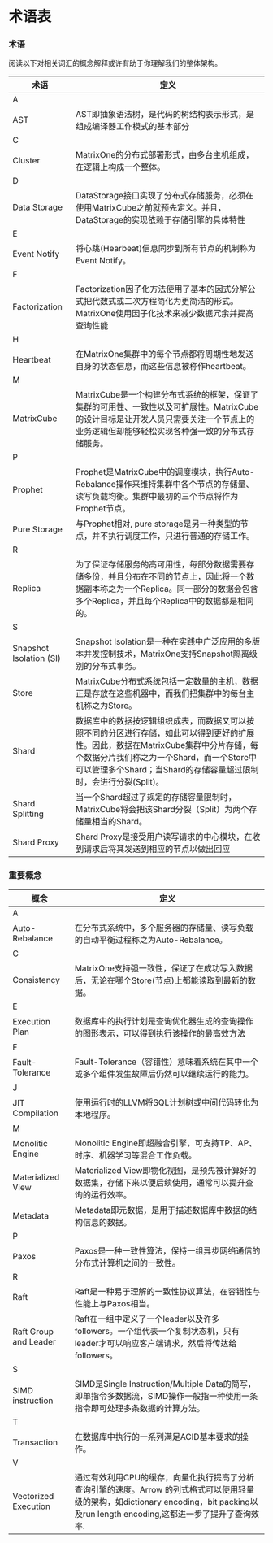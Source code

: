 # **术语表** 

### **术语**

阅读以下对相关词汇的概念解释或许有助于你理解我们的整体架构。

|  术语   | 定义   |
|  ----  | ----  |
| A  |  |
| AST  | AST即抽象语法树，是代码的树结构表示形式，是组成编译器工作模式的基本部分|
| C  |  |
| Cluster  | MatrixOne的分布式部署形式，由多台主机组成，在逻辑上构成一个整体。|
| D  |  |
 | Data Storage  | DataStorage接口实现了分布式存储服务，必须在使用MatrixCube之前就预先定义。并且，DataStorage的实现依赖于存储引擎的具体特性 |
| E  |  |
  | Event Notify | 将心跳(Hearbeat)信息同步到所有节点的机制称为Event Notify。|
  | F  |  |
  | Factorization | Factorization因子化方法使用了基本的因式分解公式把代数式或二次方程简化为更简洁的形式。MatrixOne使用因子化技术来减少数据冗余并提高查询性能 |
  | H  |  |
  | Heartbeat | 在MatrixOne集群中的每个节点都将周期性地发送自身的状态信息，而这些信息被称作heartbeat。 |
 | M  |  |
  | MatrixCube | MatrixCube是一个构建分布式系统的框架，保证了集群的可用性、一致性以及可扩展性。MatrixCube的设计目标是让开发人员只需要关注一个节点上的业务逻辑但却能够轻松实现各种强一致的分布式存储服务。| 
 | P  |  |
  | Prophet | Prophet是MatrixCube中的调度模块，执行Auto-Rebalance操作来维持集群中各个节点的存储量、读写负载均衡。集群中最初的三个节点将作为Prophet节点。|
   | Pure Storage | 与Prophet相对, pure storage是另一种类型的节点，并不执行调度工作，只进行普通的存储工作。|
| R  |  |
  | Replica | 为了保证存储服务的高可用性，每部分数据需要存储多份，并且分布在不同的节点上，因此将一个数据副本称之为一个Replica。同一部分的数据会包含多个Replica，并且每个Replica中的数据都是相同的。 |
  | S  |  |
  | Snapshot Isolation (SI) | Snapshot Isolation是一种在实践中广泛应用的多版本并发控制技术，MatrixOne支持Snapshot隔离级别的分布式事务。|
 | Store |MatrixCube分布式系统包括一定数量的主机，数据正是存放在这些机器中，而我们把集群中的每台主机称之为Store。|
  | Shard | 数据库中的数据按逻辑组织成表，而数据又可以按照不同的分区进行存储，如此可以得到更好的扩展性。因此，数据在MatrixCube集群中分片存储，每个数据分片我们称之为一个Shard，而一个Store中可以管理多个Shard；当Shard的存储容量超过限制时，会进行分裂(Split)。 |
 | Shard Splitting | 当一个Shard超过了规定的存储容量限制时，MatrixCube将会把该Shard分裂（Split）为两个存储量相当的Shard。 |
  | Shard Proxy | Shard Proxy是接受用户读写请求的中心模块，在收到请求后将其发送到相应的节点以做出回应|

### **重要概念**

|  概念   |定义   |
|  ----  | ----  |
| A  |  |
| Auto-Rebalance  | 在分布式系统中，多个服务器的存储量、读写负载的自动平衡过程称之为Auto-Rebalance。|
| C  |  |
| Consistency  | MatrixOne支持强一致性，保证了在成功写入数据后，无论在哪个Store(节点)上都能读取到最新的数据。|
| E  |  |
| Execution Plan  |  数据库中的执行计划是查询优化器生成的查询操作的图形表示，可以得到执行该操作的最高效方法 |
| F  |  |
| Fault-Tolerance  | Fault-Tolerance（容错性）意味着系统在其中一个或多个组件发生故障后仍然可以继续运行的能力。|
| J  |  |
| JIT Compilation  |使用运行时的LLVM将SQL计划树或中间代码转化为本地程序。|
| M  |  |
| Monolitic Engine  | Monolitic Engine即超融合引擎，可支持TP、AP、时序、机器学习等混合工作负载。  |
| Materialized View  |Materialized View即物化视图，是预先被计算好的数据集，存储下来以便后续使用，通常可以提升查询的运行效率。 |
| Metadata  | Metadata即元数据，是用于描述数据库中数据的结构信息的数据。|
| P  |  |
| Paxos  | Paxos是一种一致性算法，保持一组异步网络通信的分布式计算机之间的一致性。 |
| R  |  |
| Raft  | Raft是一种易于理解的一致性协议算法，在容错性与性能上与Paxos相当。 |
| Raft Group and Leader | Raft在一组中定义了一个leader以及许多followers。一个组代表一个复制状态机，只有leader才可以响应客户端请求，然后将传达给followers。 |
| S  |  |
| SIMD instruction | SIMD是Single Instruction/Multiple Data的简写，即单指令多数据流，SIMD操作一般指一种使用一条指令即可处理多条数据的计算方法。 |
| T  |  |
| Transaction |  在数据库中执行的一系列满足ACID基本要求的操作。| 
| V  |  |
| Vectorized Execution  |通过有效利用CPU的缓存，向量化执行提高了分析查询引擎的速度。Arrow 的列式格式可以使用轻量级的架构，如dictionary encoding，bit packing以及run length encoding,这都进一步了提升了查询效率.|